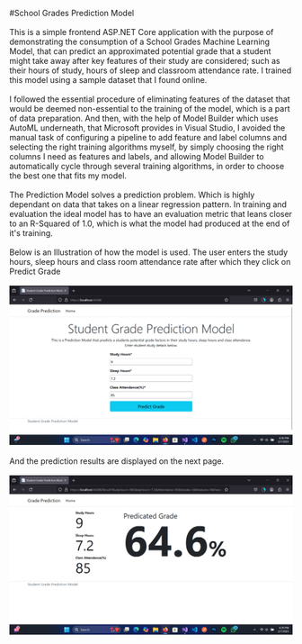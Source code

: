 #School Grades Prediction Model<br/><br>
This is a simple frontend ASP.NET Core application with the purpose of demonstrating the consumption of a School Grades Machine Learning Model, that can predict an approximated potential grade that a student might take away after key features of their study are considered; such as their hours of study, hours of sleep and classroom attendance rate. I trained this model using a sample dataset that I found online.
<br/><br/>
I followed the essential procedure of eliminating features of the dataset that would be deemed non-essential to the training of the model, which is a part of data preparation. And then, with the help of Model Builder which uses AutoML underneath, that Microsoft provides in Visual Studio, I avoided the manual task of configuring a pipeline to add feature and label columns and selecting the right training algorithms myself, by simply choosing the right columns I need as features and labels, and allowing Model Builder to automatically cycle through several training algorithms, in order to choose the best one that fits my model.
<br/><br/>
The Prediction Model solves a prediction problem. Which is highly dependant on data that takes on a linear regression pattern. In training and evaluation the ideal model has to have an evaluation metric that leans closer to an R-Squared of 1.0, which is what the model had produced at the end of it's training. 
<br/><br/>
Below is an Illustration of how the model is used. The user enters the study hours, sleep hours and class room attendance rate after which they click on Predict Grade
<br/><br/>
<img src="./Images/pic2.png"/>
<br/><br/>
And the prediction results are displayed on the next page.
<br/><br/>
<img src="./Images/pic1.png"/>
